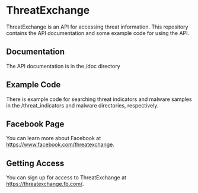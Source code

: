 ThreatExchange
==============

ThreatExchange is an API for accessing threat information. This repository
contains the API documentation and some example code for using the API.

## Documentation
The API documentation is in the /doc directory

## Example Code
There is example code for searching threat indicators and malware samples
in the /threat\_indicators and malware directories, respectively.

## Facebook Page
You can learn more about Facebook at https://www.facebook.com/threatexchange.

## Getting Access
You can sign up for access to ThreatExchange at https://threatexchange.fb.com/.

